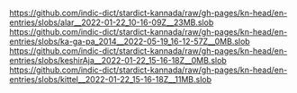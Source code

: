 https://github.com/indic-dict/stardict-kannada/raw/gh-pages/kn-head/en-entries/slobs/alar__2022-01-22_10-16-09Z__23MB.slob  
https://github.com/indic-dict/stardict-kannada/raw/gh-pages/kn-head/en-entries/slobs/ka-ga-pa_2014__2022-05-19_16-12-57Z__0MB.slob  
https://github.com/indic-dict/stardict-kannada/raw/gh-pages/kn-head/en-entries/slobs/keshirAja__2022-01-22_15-16-18Z__0MB.slob  
https://github.com/indic-dict/stardict-kannada/raw/gh-pages/kn-head/en-entries/slobs/kittel__2022-01-22_15-16-18Z__11MB.slob  
